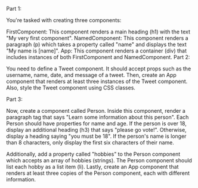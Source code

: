 Part 1:

You're tasked with creating three components:

FirstComponent: This component renders a main heading (h1) with the text "My very first component".
NamedComponent: This component renders a paragraph (p) which takes a property called "name" and displays the text "My name is [name]".
App: This component renders a container (div) that includes instances of both FirstComponent and NamedComponent.
Part 2:

You need to define a Tweet component. It should accept props such as the username, name, date, and message of a tweet. Then, create an App component that renders at least three instances of the Tweet component. Also, style the Tweet component using CSS classes.

Part 3:

Now, create a component called Person. Inside this component, render a paragraph tag that says "Learn some information about this person". Each Person should have properties for name and age. If the person is over 18, display an additional heading (h3) that says "please go vote!". Otherwise, display a heading saying "you must be 18". If the person's name is longer than 8 characters, only display the first six characters of their name.

Additionally, add a property called "hobbies" to the Person component which accepts an array of hobbies (strings). The Person component should list each hobby as a list item (li). Lastly, create an App component that renders at least three copies of the Person component, each with different information.
